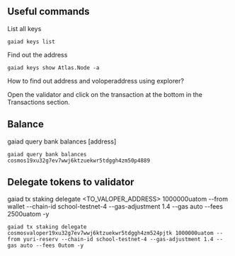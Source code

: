 
## **Useful commands**

List all keys

```
gaiad keys list
```

Find out the address
~~~
gaiad keys show Atlas.Node -a
~~~

How to find out address and voloperaddress using explorer?

Open the validator and click on the transaction at the bottom in the Transactions section.

## **Balance**

gaiad query bank balances [address]

```
gaiad query bank balances cosmos19xu32g7ev7wwj6ktzuekwr5tdggh4zm50p4889
```
## **Delegate tokens to validator**
gaiad tx staking delegate <TO_VALOPER_ADDRESS> 1000000uatom --from wallet --chain-id school-testnet-4 --gas-adjustment 1.4 --gas auto --fees 2500uatom -y
```
gaiad tx staking delegate cosmosvaloper19xu32g7ev7wwj6ktzuekwr5tdggh4zm524pjtk 1000000uatom --from yuri-reserv --chain-id school-testnet-4 --gas-adjustment 1.4 --gas auto --fees 0utom -y
```
